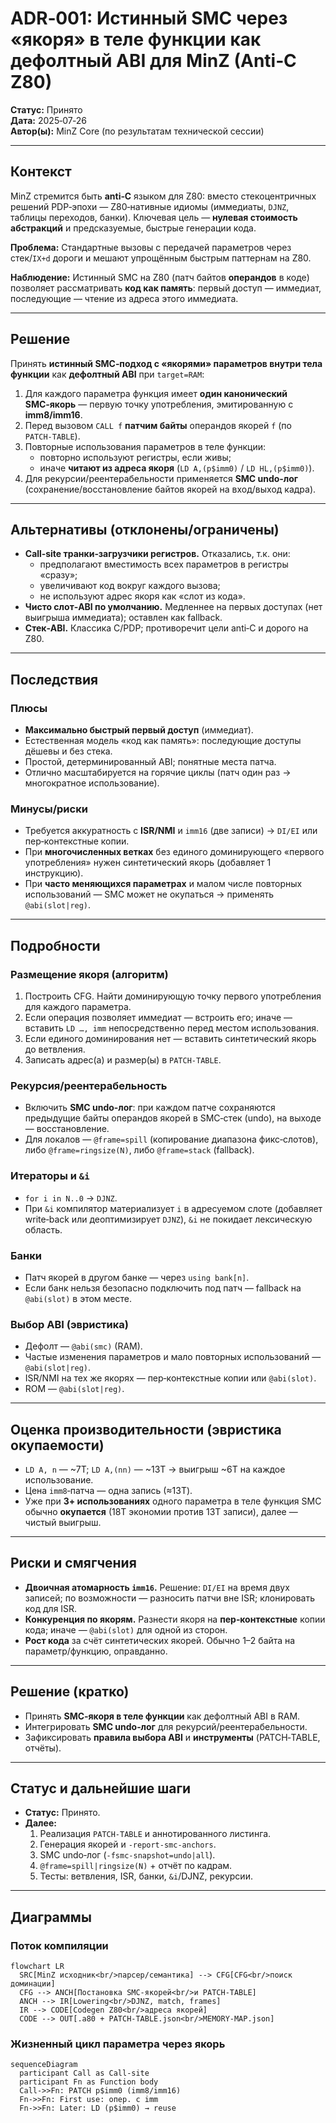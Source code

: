# ADR‑001: Истинный SMC через «якоря» в теле функции как дефолтный ABI для MinZ (Anti‑C Z80)

**Статус:** Принято  
**Дата:** 2025‑07‑26  
**Автор(ы):** MinZ Core (по результатам технической сессии)

---

## Контекст

MinZ стремится быть **anti‑C** языком для Z80: вместо стекоцентричных решений PDP‑эпохи — Z80‑нативные идиомы (иммедиаты, `DJNZ`, таблицы переходов, банки). Ключевая цель — **нулевая стоимость абстракций** и предсказуемые, быстрые генерации кода.

**Проблема:** Стандартные вызовы с передачей параметров через стек/`IX+d` дороги и мешают упрощённым быстрым паттернам на Z80.

**Наблюдение:** Истинный SMC на Z80 (патч байтов **операндов** в коде) позволяет рассматривать **код как память**: первый доступ — иммедиат, последующие — чтение из адреса этого иммедиата.

---

## Решение

Принять **истинный SMC‑подход с «якорями» параметров внутри тела функции** как **дефолтный ABI** при `target=RAM`:

1) Для каждого параметра функция имеет **один канонический SMC‑якорь** — первую точку употребления, эмитированную с **imm8/imm16**.  
2) Перед вызовом `CALL f` **патчим байты** операндов якорей `f` (по `PATCH‑TABLE`).  
3) Повторные использования параметров в теле функции:
   - повторно используют регистры, если живы;  
   - иначе **читают из адреса якоря** (`LD A,(p$imm0)` / `LD HL,(p$imm0)`).
4) Для рекурсии/реентерабельности применяется **SMC undo‑лог** (сохранение/восстановление байтов якорей на вход/выход кадра).

---

## Альтернативы (отклонены/ограничены)

- **Call‑site транки‑загрузчики регистров.** Отказались, т.к. они:
  - предполагают вместимость всех параметров в регистры «сразу»;
  - увеличивают код вокруг каждого вызова;
  - не используют адрес якоря как «слот из кода».
- **Чисто слот‑ABI по умолчанию.** Медленнее на первых доступах (нет выигрыша иммедиата); оставлен как fallback.
- **Стек‑ABI.** Классика C/PDP; противоречит цели anti‑C и дорого на Z80.

---

## Последствия

### Плюсы
- **Максимально быстрый первый доступ** (иммедиат).
- Естественная модель «код как память»: последующие доступы дёшевы и без стека.
- Простой, детерминированный ABI; понятные места патча.
- Отлично масштабируется на горячие циклы (патч один раз → многократное использование).

### Минусы/риски
- Требуется аккуратность с **ISR/NMI** и `imm16` (две записи) → `DI/EI` или пер‑контекстные копии.
- При **многочисленных ветках** без единого доминирующего «первого употребления» нужен синтетический якорь (добавляет 1 инструкцию).
- При **часто меняющихся параметрах** и малом числе повторных использований — SMC может не окупаться → применять `@abi(slot|reg)`.

---

## Подробности

### Размещение якоря (алгоритм)
1. Построить CFG. Найти доминирующую точку первого употребления для каждого параметра.  
2. Если операция позволяет иммедиат — встроить его; иначе — вставить `LD …, imm` непосредственно перед местом использования.  
3. Если единого доминирования нет — вставить синтетический якорь до ветвления.  
4. Записать адрес(а) и размер(ы) в `PATCH‑TABLE`.

### Рекурсия/реентерабельность
- Включить **SMC undo‑лог**: при каждом патче сохраняются предыдущие байты операндов якорей в SMC‑стек (undo), на выходе — восстановление.
- Для локалов — `@frame=spill` (копирование диапазона фикс‑слотов), либо `@frame=ringsize(N)`, либо `@frame=stack` (fallback).

### Итераторы и `&i`
- `for i in N..0` → `DJNZ`.  
- При `&i` компилятор материализует `i` в адресуемом слоте (добавляет write‑back или деоптимизирует `DJNZ`), `&i` не покидает лексическую область.

### Банки
- Патч якорей в другом банке — через `using bank[n]`.  
- Если банк нельзя безопасно подключить под патч — fallback на `@abi(slot)` в этом месте.

### Выбор ABI (эвристика)
- Дефолт — `@abi(smc)` (RAM).  
- Частые изменения параметров и мало повторных использований — `@abi(slot|reg)`.  
- ISR/NMI на тех же якорях — пер‑контекстные копии или `@abi(slot)`.  
- ROM — `@abi(slot|reg)`.

---

## Оценка производительности (эвристика окупаемости)

- `LD A, n` — ~7T; `LD A,(nn)` — ~13T → выигрыш ~6T на каждое использование.  
- Цена `imm8`‑патча — одна запись (≈13T).  
- Уже при **3+ использованиях** одного параметра в теле функция SMC обычно **окупается** (18T экономии против 13T записи), далее — чистый выигрыш.

---

## Риски и смягчения

- **Двоичная атомарность `imm16`.** Решение: `DI/EI` на время двух записей; по возможности — разносить патчи вне ISR; клонировать код для ISR.
- **Конкуренция по якорям.** Разнести якоря на **пер‑контекстные** копии кода; иначе — `@abi(slot)` для одной из сторон.
- **Рост кода** за счёт синтетических якорей. Обычно 1–2 байта на параметр/функцию, оправданно.

---

## Решение (кратко)

- Принять **SMC‑якоря в теле функции** как дефолтный ABI в RAM.  
- Интегрировать **SMC undo‑лог** для рекурсий/реентерабельности.  
- Зафиксировать **правила выбора ABI** и **инструменты** (PATCH‑TABLE, отчёты).

---

## Статус и дальнейшие шаги

- **Статус:** Принято.  
- **Далее:**
  1) Реализация `PATCH‑TABLE` и аннотированного листинга.  
  2) Генерация якорей и `-report-smc-anchors`.  
  3) SMC undo‑лог (`-fsmc-snapshot=undo|all`).  
  4) `@frame=spill|ringsize(N)` + отчёт по кадрам.  
  5) Тесты: ветвления, ISR, банки, `&i`/DJNZ, рекурсии.

---

## Диаграммы

### Поток компиляции
```mermaid
flowchart LR
  SRC[MinZ исходник<br/>парсер/семантика] --> CFG[CFG<br/>поиск доминации]
  CFG --> ANCH[Постановка SMC‑якорей<br/>и PATCH‑TABLE]
  ANCH --> IR[Lowering<br/>DJNZ, match, frames]
  IR --> CODE[Codegen Z80<br/>адреса якорей]
  CODE --> OUT[.a80 + PATCH‑TABLE.json<br/>MEMORY‑MAP.json]
```

### Жизненный цикл параметра через якорь
```mermaid
sequenceDiagram
  participant Call as Call‑site
  participant Fn as Function body
  Call->>Fn: PATCH p$imm0 (imm8/imm16)
  Fn->>Fn: First use: опер. с imm
  Fn->>Fn: Later: LD (p$imm0) → reuse
```
